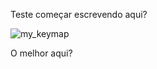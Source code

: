Teste começar escrevendo aqui?

![my_keymap](https://github.com/user-attachments/assets/20bf5dc9-e969-49b2-bbc7-14e611400e90)

O melhor aqui?
